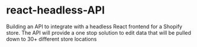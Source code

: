 # react-headless-API
Building an API to integrate with a headless React frontend for a Shopify store. The API will provide a one stop solution to edit data that will be pulled down to 30+ different store locations
